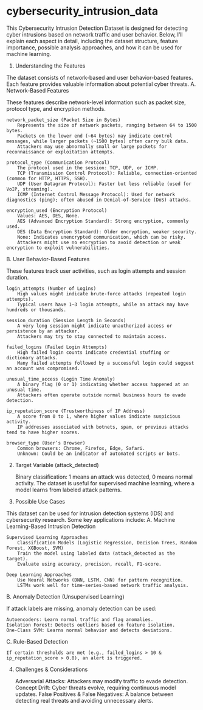 # cybersecurity_intrusion_data

This Cybersecurity Intrusion Detection Dataset is designed for detecting cyber intrusions based on network traffic and user behavior. Below, I’ll explain each aspect in detail, including the dataset structure, feature importance, possible analysis approaches, and how it can be used for machine learning.
1. Understanding the Features

The dataset consists of network-based and user behavior-based features. Each feature provides valuable information about potential cyber threats.
A. Network-Based Features

These features describe network-level information such as packet size, protocol type, and encryption methods.

    network_packet_size (Packet Size in Bytes)
        Represents the size of network packets, ranging between 64 to 1500 bytes.
        Packets on the lower end (~64 bytes) may indicate control messages, while larger packets (~1500 bytes) often carry bulk data.
        Attackers may use abnormally small or large packets for reconnaissance or exploitation attempts.

    protocol_type (Communication Protocol)
        The protocol used in the session: TCP, UDP, or ICMP.
        TCP (Transmission Control Protocol): Reliable, connection-oriented (common for HTTP, HTTPS, SSH).
        UDP (User Datagram Protocol): Faster but less reliable (used for VoIP, streaming).
        ICMP (Internet Control Message Protocol): Used for network diagnostics (ping); often abused in Denial-of-Service (DoS) attacks.

    encryption_used (Encryption Protocol)
        Values: AES, DES, None.
        AES (Advanced Encryption Standard): Strong encryption, commonly used.
        DES (Data Encryption Standard): Older encryption, weaker security.
        None: Indicates unencrypted communication, which can be risky.
        Attackers might use no encryption to avoid detection or weak encryption to exploit vulnerabilities.

B. User Behavior-Based Features

These features track user activities, such as login attempts and session duration.

    login_attempts (Number of Logins)
        High values might indicate brute-force attacks (repeated login attempts).
        Typical users have 1–3 login attempts, while an attack may have hundreds or thousands.

    session_duration (Session Length in Seconds)
        A very long session might indicate unauthorized access or persistence by an attacker.
        Attackers may try to stay connected to maintain access.

    failed_logins (Failed Login Attempts)
        High failed login counts indicate credential stuffing or dictionary attacks.
        Many failed attempts followed by a successful login could suggest an account was compromised.

    unusual_time_access (Login Time Anomaly)
        A binary flag (0 or 1) indicating whether access happened at an unusual time.
        Attackers often operate outside normal business hours to evade detection.

    ip_reputation_score (Trustworthiness of IP Address)
        A score from 0 to 1, where higher values indicate suspicious activity.
        IP addresses associated with botnets, spam, or previous attacks tend to have higher scores.

    browser_type (User’s Browser)
        Common browsers: Chrome, Firefox, Edge, Safari.
        Unknown: Could be an indicator of automated scripts or bots.

2. Target Variable (attack_detected)

    Binary classification: 1 means an attack was detected, 0 means normal activity.
    The dataset is useful for supervised machine learning, where a model learns from labeled attack patterns.

3. Possible Use Cases

This dataset can be used for intrusion detection systems (IDS) and cybersecurity research. Some key applications include:
A. Machine Learning-Based Intrusion Detection

    Supervised Learning Approaches
        Classification Models (Logistic Regression, Decision Trees, Random Forest, XGBoost, SVM)
        Train the model using labeled data (attack_detected as the target).
        Evaluate using accuracy, precision, recall, F1-score.

    Deep Learning Approaches
        Use Neural Networks (DNN, LSTM, CNN) for pattern recognition.
        LSTMs work well for time-series-based network traffic analysis.

B. Anomaly Detection (Unsupervised Learning)

If attack labels are missing, anomaly detection can be used:

    Autoencoders: Learn normal traffic and flag anomalies.
    Isolation Forest: Detects outliers based on feature isolation.
    One-Class SVM: Learns normal behavior and detects deviations.

C. Rule-Based Detection

    If certain thresholds are met (e.g., failed_logins > 10 & ip_reputation_score > 0.8), an alert is triggered.

4. Challenges & Considerations

    Adversarial Attacks: Attackers may modify traffic to evade detection.
    Concept Drift: Cyber threats evolve, requiring continuous model updates.
    False Positives & False Negatives: A balance between detecting real threats and avoiding unnecessary alerts.
